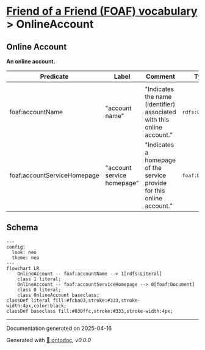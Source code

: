 # [Friend of a Friend (FOAF) vocabulary](../homepage.md) > OnlineAccount

## Online Account

**An online account.**


| Predicate | Label | Comment | Type |
| -------------------------------- | -------------------------------- | ------------------------------------ | ---- |
| |
| foaf:accountName | "account name" | "Indicates the name (identifier) associated with this online account." |<kbd>rdfs:Literal</kbd> | |
| foaf:accountServiceHomepage | "account service homepage" | "Indicates a homepage of the service provide for this online account." |<kbd>foaf:Document</kbd> |

## Schema

```mermaid
---
config:
  look: neo
  theme: neo
---
flowchart LR
    OnlineAccount -- foaf:accountName --> 1[rdfs:Literal]
    class 1 literal;
    OnlineAccount -- foaf:accountServiceHomepage --> 0[foaf:Document]
    class 0 literal;
    class OnlineAccount baseclass;
classDef literal fill:#fcba03,stroke:#333,stroke-width:4px,color:black;
classDef baseclass fill:#030ffc,stroke:#333,stroke-width:4px;
```



---

Documentation generated on 2025-04-16

Generated with [📑 ontodoc](https://github.com/StephaneBranly/ontodoc), *v0.0.0*